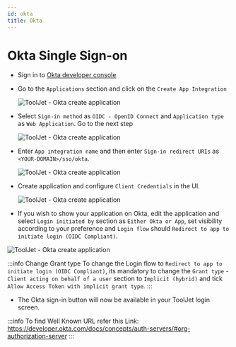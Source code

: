 ```yaml
---
id: okta
title: Okta
---
```


# Okta Single Sign-on

- Sign in to [Okta developer console](https://developer.okta.com/)

- Go to the `Applications` section and click on the `Create App Integration`
    <div style={{textAlign: 'center'}}>

    ![ToolJet - Okta create application](/img/sso/okta/create-app.png)

    </div>

- Select `Sign-in method` as `OIDC - OpenID Connect` and `Application type` as `Web Application`. Go to the next step
    <div style={{textAlign: 'center'}}>

    ![ToolJet - Okta create application](/img/sso/okta/create-app-s1.png)

    </div>

- Enter `App integration name` and then enter `Sign-in redirect URIs` as `<YOUR-DOMAIN>/sso/okta`.
    <div style={{textAlign: 'center'}}>

    ![ToolJet - Okta create application](/img/sso/okta/create-app-s2.png)

    </div>

- Create application and configure `Client Credentials` in the UI. 
    <div style={{textAlign: 'center'}}>

    ![ToolJet - Okta create application](/img/sso/okta/create-app-s4.png)

    </div>

- If you wish to show your application on Okta, edit the application and select `Login initiated by` section as `Either Okta or App`, set visibility according to your preference and `Login flow` should `Redirect to app to initiate login (OIDC Compliant)`.

<div style={{textAlign: 'center'}}>

![ToolJet - Okta create application](/img/sso/okta/create-app-s5.png)

</div>

:::info Change Grant type
To change the Login flow to `Redirect to app to initiate login (OIDC Compliant)`, its mandatory to change the `Grant type` - `Client acting on behalf of a user` section to `Implicit (hybrid)` and tick `Allow Access Token with implicit grant type`.
:::

- The Okta sign-in button will now be available in your ToolJet login screen.

:::info
To find Well Known URL refer this Link: https://developer.okta.com/docs/concepts/auth-servers/#org-authorization-server
:::